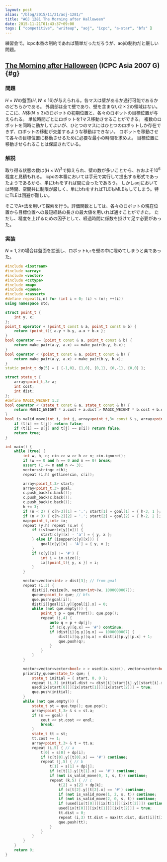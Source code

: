 ```yaml
---
layout: post
alias: "/blog/2015/11/21/aoj-1281/"
title: "AOJ 1281 The Morning after Halloween"
date: 2015-11-21T01:43:37+09:00
tags: [ "competitive", "writeup", "aoj", "icpc", "a-star", "bfs" ]
---
```


練習会で。icpc本番の制約であれば簡単だっただろうが、aojの制約だと厳しい問題。

<!-- more -->

## [The Morning after Halloween](http://judge.u-aizu.ac.jp/onlinejudge/description.jsp?id=1281) (ICPC Asia 2007 G) {#g}

### 問題

$H \times W$の盤面($H, W \le 16$)が与えられる。各マスは壁があるか通行可能であるかのどちらかである。
外周部は全て壁であり、壁を含まない$2 \times 2$の領域はない。
ここに、$N$体($N \le 3$)のロボットの初期位置と、各々のロボットの目標位置が与えられる。
単位時間ごとにロボットを1マス移動させることができる。
複数のロボットを同時に動かしてよいが、ひとつのマスにはひとつのロボットしか存在できず、ロボットの移動が交差するような移動はできない。
ロボットを移動させて各々の目標位置に移動させるために必要な最小の時間を求めよ。
目標位置に移動させられることは保証されている。

### 解説

取り得る状態の数は$(H \times W)^3$で抑えられ、壁の数が多いことから、おおよそ$10^6$程度と見積もれる。
icpcの本番においては手元で実行して提出する形式であったようであるから、単にbfsをすれば間に合ったであろう。
しかしaojにおいては時間、空間共に制限が厳しく、単にbfsをすればTLEもMLEもしてしまう。特にTLEは回避が難しい。

そこでA\*法を用いて探索を行う。評価関数としては、各々のロボットの現在位置から目標位置への最短経路の長さの最大値を用いれば通すことができた。
ただし、精度を上げるための因子として、経過時間に係数を掛けて足す必要があった。

### 実装

$N = 1,2$の場合は盤面を拡張し、ロボット`b`,`c`を壁の中に埋めてしまうと楽であった。

``` c++
#include <iostream>
#include <array>
#include <vector>
#include <cctype>
#include <map>
#include <queue>
#include <cassert>
#define repeat(i,n) for (int i = 0; (i) < (n); ++(i))
using namespace std;

struct point_t {
    int y, x;
};
point_t operator + (point_t const & a, point_t const & b) {
    return (point_t){ a.y + b.y, a.x + b.x };
}
bool operator == (point_t const & a, point_t const & b) {
    return make_pair(a.y, a.x) == make_pair(b.y, b.x);
}
bool operator < (point_t const & a, point_t const & b) {
    return make_pair(a.y, a.x) < make_pair(b.y, b.x);
}
static point_t dp[5] = { {-1,0}, {1,0}, {0,1}, {0,-1}, {0,0} };

struct state_t {
    array<point_t,3> a;
    int cost;
    int dist;
};
#define MAGIC_WEIGHT 1.3
bool operator < (state_t const & a, state_t const & b) {
    return MAGIC_WEIGHT * a.cost + a.dist > MAGIC_WEIGHT * b.cost + b.dist;
}
bool is_valid_move(int i, int j, array<point_t,3> const & s, array<point_t,3> const & t) {
    if (t[i] == t[j]) return false;
    if (t[i] == s[j] and t[j] == s[i]) return false;
    return true;
}

int main() {
    while (true) {
        int w, h, n; cin >> w >> h >> n; cin.ignore();
        if (w == 0 and h == 0 and n == 0) break;
        assert (1 <= n and n <= 3);
        vector<string> c(h);
        repeat (i,h) getline(cin, c[i]);

        array<point_t,3> start;
        array<point_t,3> goal;
        c.push_back(c.back());
        c.push_back(c.back());
        c.push_back(c.back());
        h += 3;
        if (n < 2) { c[h-3][1] = '.'; start[1] = goal[1] = { h-3, 1 }; } // b
        if (n < 3) { c[h-2][2] = '.'; start[2] = goal[2] = { h-2, 2 }; } // c
        map<point_t,int> ix;
        repeat (y,h) repeat (x,w) {
            if (islower(c[y][x])) {
                start[c[y][x] - 'a'] = { y, x };
            } else if (isupper(c[y][x])) {
                goal[c[y][x] - 'A'] = { y, x };
            }
            if (c[y][x] != '#') {
                int i = ix.size();
                ix[(point_t){ y, x }] = i;
            }
        }

        vector<vector<int> > dist[3]; // from goal
        repeat (i,3) {
            dist[i].resize(h, vector<int>(w, 1000000007));
            queue<point_t> que; // bfs
            que.push(goal[i]);
            dist[i][goal[i].y][goal[i].x] = 0;
            while (not que.empty()) {
                point_t p = que.front(); que.pop();
                repeat (j,4) {
                    auto q = p + dp[j];
                    if (c[q.y][q.x] == '#') continue;
                    if (dist[i][q.y][q.x] == 1000000007) {
                        dist[i][q.y][q.x] = dist[i][p.y][p.x] + 1;
                        que.push(q);
                    }
                }
            }
        }

        vector<vector<vector<bool> > > used(ix.size(), vector<vector<bool> >(ix.size(), vector<bool>(ix.size())));
        priority_queue<state_t> que; {
            state_t initial = { start, 0, 0 };
            repeat (i,3) initial.dist += dist[i][start[i].y][start[i].x];
            used[ix[start[0]]][ix[start[1]]][ix[start[2]]] = true;
            que.push(initial);
        }
        while (not que.empty()) {
            state_t st = que.top(); que.pop();
            array<point_t,3> & s = st.a;
            if (s == goal) {
                cout << st.cost << endl;
                break;
            }
            state_t tt = st;
            tt.cost += 1;
            array<point_t,3> & t = tt.a;
            repeat (i,5) { // a
                t[0] = s[0] + dp[i];
                if (c[t[0].y][t[0].x] == '#') continue;
                repeat (j,5) { // b
                    t[1] = s[1] + dp[j];
                    if (c[t[1].y][t[1].x] == '#') continue;
                    if (not is_valid_move(0, 1, s, t)) continue;
                    repeat (k,5) { // c
                        t[2] = s[2] + dp[k];
                        if (c[t[2].y][t[2].x] == '#') continue;
                        if (not is_valid_move(1, 2, s, t)) continue;
                        if (not is_valid_move(2, 0, s, t)) continue;
                        if (used[ix[t[0]]][ix[t[1]]][ix[t[2]]]) continue;
                        used[ix[t[0]]][ix[t[1]]][ix[t[2]]] = true;
                        tt.dist = 0;
                        repeat (i,3) tt.dist = max(tt.dist, dist[i][t[i].y][t[i].x]);
                        que.push(tt);
                    }
                }
            }
        }
    }
    return 0;
}
```
